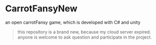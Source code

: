 # CarrotFansyNew
an open carrotFansy game, which is developed with C# and unity
>this repository is a brand new, because my cloud server expired.
>anyone is welcome to ask question and participate in the project.
